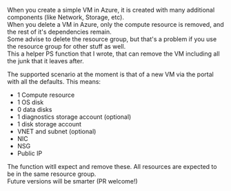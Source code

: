 When you create a simple VM in Azure, it is created with many additional components (like Network, Storage, etc).  
When you delete a VM in Azure, only the compute resource is removed, and the rest of it's dependencies remain.   
Some advise to delete the resource group, but that's a problem if you use the resource group for other stuff as well.  
This a helper PS function that I wrote, that can remove the VM including all the junk that it leaves after.

The supported scenario at the moment is that of a new VM via the portal with all the defaults. This means:

- 1 Compute resource
- 1 OS disk
- 0 data disks
- 1 diagnostics storage account (optional)
- 1 disk storage account
- VNET and subnet (optional)
- NIC
- NSG
- Public IP

The function witll expect and remove these. All resources are expected to be in the same resource group.  
Future versions will be smarter (PR welcome!)
